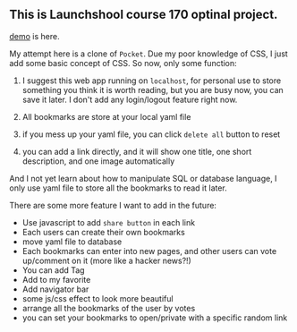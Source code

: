 ## This is Launchshool  course 170 optinal project.

 [demo](https://sinatra-pocket.herokuapp.com/) is here.  
 

My attempt here is a clone of `Pocket`.
Due my poor knowledge of CSS, I just add some basic concept of CSS.
So now, only some function:
1. I suggest this web app running on `localhost`, for personal use to store something you think it is worth reading, but you are busy now, you can save it later. I don't add any login/logout feature right now.  


2. All bookmarks are store at your local yaml file  


3. if you mess up your yaml file, you can click `delete all` button to reset  


4. you can add a link directly, and it will show one title, one short description, and one image automatically  

And I not yet learn about how to manipulate SQL or database language, I only use yaml file to store all the bookmarks to read it later.

There are some more feature I want to add in the future:

- Use javascript to add `share button` in each link
- Each users can create their own bookmarks
- move yaml file to database
- Each bookmarks can enter into new pages, and other users can vote up/comment on it (more like a hacker news?!)
- You can add Tag
- Add to my favorite
- Add navigator bar
- some js/css effect to look more beautiful
- arrange all the bookmarks of the user by votes
- you can set your bookmarks to open/private with a specific random link 
